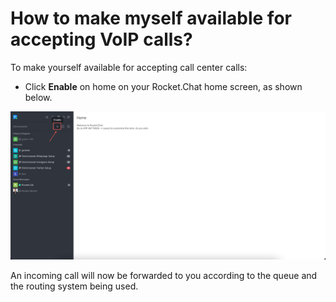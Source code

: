 # How to make myself available for accepting VoIP calls?

To make yourself available for accepting call center calls:

* Click **Enable** on home on your Rocket.Chat home screen, as shown below.

![Agent available to take calls](<../../../.gitbook/assets/image (682) (1) (1).png>)

An incoming call will now be forwarded to you according to the queue and the routing system being used.&#x20;
